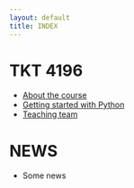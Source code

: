 ```yaml
---
layout: default
title: INDEX
---
```


# TKT 4196

- [About the course](about)
- [Getting started with Python](py_guide)
- [Teaching team](team)


# NEWS
- Some news
